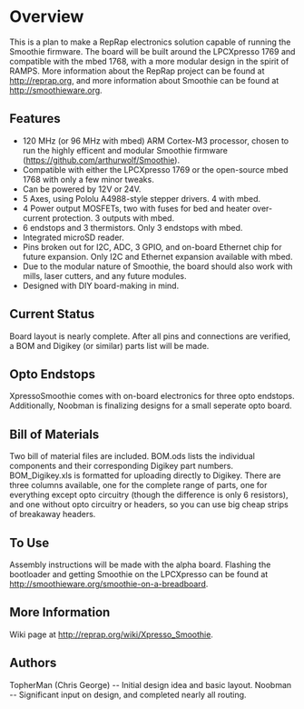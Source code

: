 Overview
========
This is a plan to make a RepRap electronics solution capable of running the Smoothie firmware. The board will be built around the LPCXpresso 1769 and compatible with the mbed 1768, with a more modular design in the spirit of RAMPS. More information about the RepRap project can be found at http://reprap.org, and more information about Smoothie can be found at http://smoothieware.org.

Features
--------
* 120 MHz (or 96 MHz with mbed) ARM Cortex-M3 processor, chosen to run the highly efficent and modular Smoothie firmware (https://github.com/arthurwolf/Smoothie).
* Compatible with either the LPCXpresso 1769 or the open-source mbed 1768 with only a few minor tweaks.
* Can be powered by 12V or 24V.
* 5 Axes, using Pololu A4988-style stepper drivers. 4 with mbed.
* 4 Power output MOSFETs, two with fuses for bed and heater over-current protection. 3 outputs with mbed.
* 6 endstops and 3 thermistors. Only 3 endstops with mbed.
* Integrated microSD reader.
* Pins broken out for I2C, ADC, 3 GPIO, and on-board Ethernet chip for future expansion. Only I2C and Ethernet expansion available with mbed.
* Due to the modular nature of Smoothie, the board should also work with mills, laser cutters, and any future modules.
* Designed with DIY board-making in mind.

Current Status
--------------
Board layout is nearly complete. After all pins and connections are verified, a BOM and Digikey (or similar) parts list will be made.

Opto Endstops
-------------
XpressoSmoothie comes with on-board electronics for three opto endstops. Additionally, Noobman is finalizing designs for a small seperate opto board.

Bill of Materials
-----------------
Two bill of material files are included. BOM.ods lists the individual components and their corresponding Digikey part numbers. BOM_Digikey.xls is formatted for uploading directly to Digikey. There are three columns available, one for the complete range of parts, one for everything except opto circuitry (though the difference is only 6 resistors), and one without opto circuitry or headers, so you can use big cheap strips of breakaway headers.

To Use
------
Assembly instructions will be made with the alpha board.
Flashing the bootloader and getting Smoothie on the LPCXpresso can be found at http://smoothieware.org/smoothie-on-a-breadboard.

More Information
----------------
Wiki page at http://reprap.org/wiki/Xpresso_Smoothie.

Authors
-------
TopherMan (Chris George) -- Initial design idea and basic layout.
Noobman -- Significant input on design, and completed nearly all routing.
